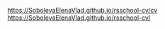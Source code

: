 https://SobolevaElenaVlad.github.io/rsschool-cv/cv
https://SobolevaElenaVlad.github.io/rsschool-cv/
